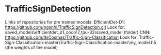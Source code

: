 # TrafficSignDetection

Links of repositories for pre trained models:
EfficientDet-D1: https://github.com/ngonhi/TrafficSignDetection.git
Look for: saved_models\efficientdet_d1_coco17_tpu-32\saved_model (folder)
CNN: https://github.com/ItsCosmas/Traffic-Sign-Classification 
Look for: Traffic-Sign-Classification-master\Traffic-Sign-Classification-master\my_model.h5 (the weights of the model)




